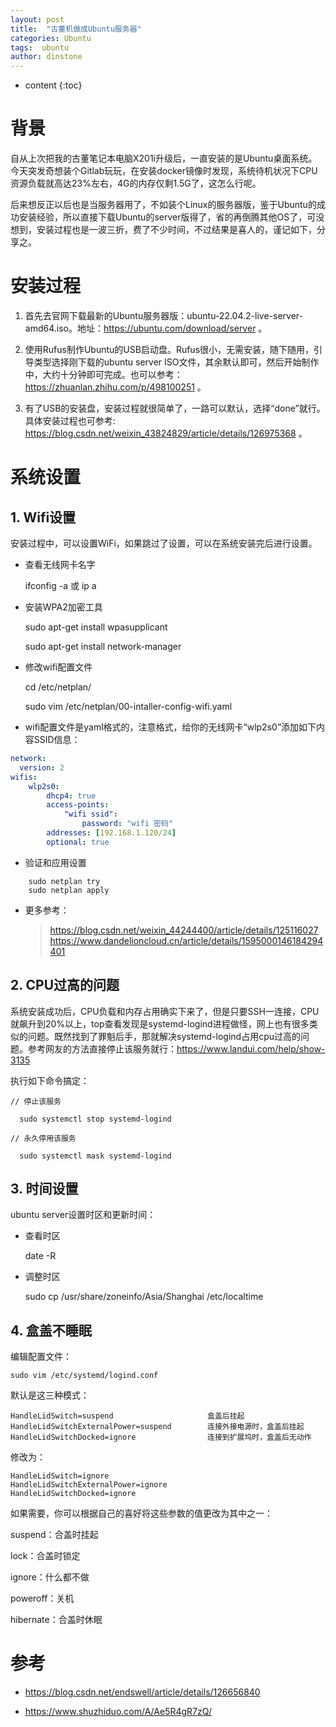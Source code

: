 ```yaml
---
layout: post
title:  "古董机做成Ubuntu服务器"
categories: Ubuntu
tags:  ubuntu
author: dinstone
---
```


* content
{:toc}

# 背景

自从上次把我的古董笔记本电脑X201i升级后，一直安装的是Ubuntu桌面系统。今天突发奇想装个Gitlab玩玩，在安装docker镜像时发现，系统待机状况下CPU资源负载就高达23%左右，4G的内存仅剩1.5G了，这怎么行呢。

后来想反正以后也是当服务器用了，不如装个Linux的服务器版，鉴于Ubuntu的成功安装经验，所以直接下载Ubuntu的server版得了，省的再倒腾其他OS了，可没想到，安装过程也是一波三折，费了不少时间，不过结果是喜人的，谨记如下，分享之。

# 安装过程

1. 首先去官网下载最新的Ubuntu服务器版：ubuntu-22.04.2-live-server-amd64.iso。地址：https://ubuntu.com/download/server 。

2. 使用Rufus制作Ubuntu的USB启动盘。Rufus很小，无需安装，随下随用，引导类型选择刚下载的ubuntu server ISO文件，其余默认即可，然后开始制作中，大约十分钟即可完成。也可以参考：https://zhuanlan.zhihu.com/p/498100251 。

3. 有了USB的安装盘，安装过程就很简单了，一路可以默认，选择“done”就行。具体安装过程也可参考: https://blog.csdn.net/weixin_43824829/article/details/126975368 。


# 系统设置

## 1. Wifi设置

安装过程中，可以设置WiFi，如果跳过了设置，可以在系统安装完后进行设置。

  * 查看无线网卡名字

    ifconfig -a 或 ip a

  * 安装WPA2加密工具
    
    sudo apt-get install wpasupplicant

    sudo apt-get install network-manager

  * 修改wifi配置文件

    cd /etc/netplan/
    
    sudo vim /etc/netplan/00-intaller-config-wifi.yaml

  * wifi配置文件是yaml格式的，注意格式，给你的无线网卡“wlp2s0”添加如下内容SSID信息：

  ```yaml
  network:
    version: 2
  wifis:
      wlp2s0:
          dhcp4: true
          access-points:
              "wifi ssid":
                  password: "wifi 密码"
          addresses: [192.168.1.120/24]
          optional: true
  ```

  * 验证和应用设置

```
    sudo netplan try
    sudo netplan apply
```

  * 更多参考：

    > https://blog.csdn.net/weixin_44244400/article/details/125116027
    > https://www.dandelioncloud.cn/article/details/1595000146184294401

## 2. CPU过高的问题

系统安装成功后，CPU负载和内存占用确实下来了，但是只要SSH一连接，CPU就飙升到20%以上，top查看发现是systemd-logind进程做怪，网上也有很多类似的问题。既然找到了罪魁后手，那就解决systemd-logind占用cpu过高的问题。参考网友的方法直接停止该服务就行：https://www.landui.com/help/show-3135 

执行如下命令搞定：

```
// 停止该服务

  sudo systemctl stop systemd-logind
  
// 永久停用该服务

  sudo systemctl mask systemd-logind
```

## 3. 时间设置

ubuntu server设置时区和更新时间：

  * 查看时区

    date -R

  * 调整时区
    
    sudo cp /usr/share/zoneinfo/Asia/Shanghai  /etc/localtime

## 4. 盒盖不睡眠

编辑配置文件：

```
sudo vim /etc/systemd/logind.conf
```

默认是这三种模式：

```
HandleLidSwitch=suspend                     盒盖后挂起
HandleLidSwitchExternalPower=suspend        连接外接电源时，盒盖后挂起
HandleLidSwitchDocked=ignore                连接到扩展坞时，盒盖后无动作
```

修改为：

```
HandleLidSwitch=ignore                 
HandleLidSwitchExternalPower=ignore
HandleLidSwitchDocked=ignore
```

如果需要，你可以根据自己的喜好将这些参数的值更改为其中之一：

​​suspend​​：合盖时挂起

​​lock​​：合盖时锁定

​​ignore​​：什么都不做

​​poweroff​​：关机

​​hibernate​​：合盖时休眠

# 参考

  * https://blog.csdn.net/endswell/article/details/126656840

  * https://www.shuzhiduo.com/A/Ae5R4gR7zQ/
